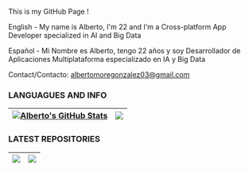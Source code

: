 This is my GitHub Page !

English - My name is Alberto, I'm 22 and I'm a Cross-platform App Developer specialized in AI and Big Data

Español - Mi Nombre es Alberto, tengo 22 años y soy Desarrollador de Aplicaciones Multiplataforma  especializado en IA y Big Data

Contact/Contacto: [albertomoregonzalez03@gmail.com](mailto:albertomorenogonzalez03@gmail.com)


### LANGUAGUES AND INFO

| <a href="https://github.com/albertomorenogonzalez/"><img align="center" src="https://github-readme-stats.vercel.app/api?username=albertomorenogonzalez&show_icons=true&include_all_commits=true&theme=transparent&hide_border=true" alt="Alberto's GitHub Stats" /></a> | <a href="https://github.com/albertomorenogonzalez"><img align="center" src="https://github-readme-stats.vercel.app/api/top-langs/?username=albertomorenogonzalez&layout=compact&theme=transparent&hide_border=true" /></a> |
| ------------- | ------------- |

### LATEST REPOSITORIES

| <a href="https://github.com/albertomorenogonzalez/albertomorenogonzalez"><img align="center" src="https://github-readme-stats.vercel.app/api/pin?username=albertomorenogonzalez&repo=albertomorenogonzalez&theme=transparent&hide_border=true" /> </a> | <a href="https://github.com/albertomorenogonzalez/ExpectedFoot"><img align="center" src="https://github-readme-stats.vercel.app/api/pin/?username=albertomorenogonzalez&repo=ExpectedFoot&theme=transparent&hide_border=true" /></a> |
| ------------- | ------------- |
